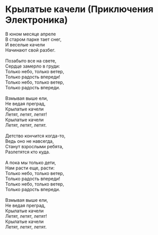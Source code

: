 # Крылатые качели (Приключения Электроника)
В юном месяце апреле<br>
В старом парке тает снег,<br>
И веселые качели<br>
Начинают свой разбег.<br>
<br>
Позабыто все на свете,<br>
Сердце замерло в груди:<br>
Только небо, только ветер,<br>
Только радость впереди!<br>
Только небо, только ветер,<br>
Только радость впереди.<br>
<br>
Взмывая выше ели,<br>
Не ведая преград,<br>
Крылатые качели<br>
Летят, летят, летят!<br>
Крылатые качели<br>
Летят, летят, летят.<br>
<br>
Детство кончится когда-то,<br>
Ведь оно не навсегда,<br>
Станут взрослыми ребята,<br>
Разлетятся кто куда.<br>
<br>
А пока мы только дети,<br>
Нам расти еще, расти:<br>
Только небо, только ветер,<br>
Только радость впереди!<br>
Только небо, только ветер,<br>
Только радость впереди.<br>
<br>
Взмывая выше ели,<br>
Не ведая преград,<br>
Крылатые качели<br>
Летят, летят, летят!<br>
Крылатые качели<br>
Летят, летят, летят.